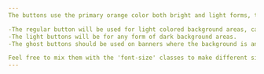 ```yaml
---
The buttons use the primary orange color both bright and light forms, to make them eye catching. Each button has a specific use.

-The regular button will be used for light colored background areas, cards and places where cards will be happening for the teas.
-The light buttons will be for any form of dark background areas.
-The ghost buttons should be used on banners where the background is an image.

Feel free to mix them with the 'font-size' classes to make different sizes of buttons.
---
```


